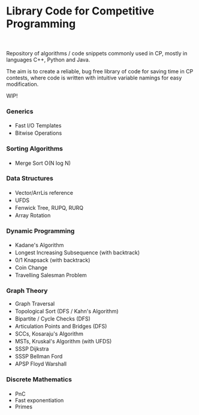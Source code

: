 # Library Code for Competitive Programming <br /> <img  src="https://img.shields.io/badge/C%2B%2B-11.3.0-purple"  height="17"  /> <img  src="https://img.shields.io/badge/Python-3.8.13-blue"  height="17"  /> <img  src="https://img.shields.io/badge/Java-11.0.19-orange"  height="17"  />
Repository of algorithms / code snippets commonly used in CP, mostly in languages C++, Python and Java.

The aim is to create a reliable, bug free library of code for saving time in CP contests, where code is written with intuitive variable namings for easy modification.

WIP!


### Generics
- Fast I/O Templates  <a href="CPP/fast-template.cpp"><img  src="https://img.shields.io/badge/c%2B%2B-purple"  height="17"  /></a> <a href="PY/fastio.py"><img  src="https://img.shields.io/badge/python-blue"  height="17"  /></a>
 <a href="JAVA/io_reference.java"><img  src="https://img.shields.io/badge/java-orange"  height="17"  /></a>
- Bitwise Operations <a href="CPP/bitwise-reference.cpp"><img  src="https://img.shields.io/badge/c%2B%2B-purple"  height="17"  /></a>

### Sorting Algorithms
- Merge Sort O(N log N)  <a href="PY/mergesort.py"><img  src="https://img.shields.io/badge/python-blue"  height="17"  /></a> <a href="JAVA/MergeSort.java"><img  src="https://img.shields.io/badge/java-orange"  height="17"  /></a>

### Data Structures
- Vector/ArrLis reference <a href="CPP/vector-tuple-sort.cpp"><img  src="https://img.shields.io/badge/c%2B%2B-purple"  height="17"  /></a> <a href="JAVA/basic_ds_reference.java"><img  src="https://img.shields.io/badge/java-orange"  height="17"  /></a>
- UFDS <a href="CPP/ufds.cpp"><img  src="https://img.shields.io/badge/c%2B%2B-purple"  height="17"  /></a> <a href="PY/ufds.py"><img  src="https://img.shields.io/badge/python-blue"  height="17"  /></a> <a href="JAVA/ufds.java"><img  src="https://img.shields.io/badge/java-orange"  height="17"  /></a>
- Fenwick Tree, RUPQ, RURQ <a href="CPP/fenwicktree.cpp"><img  src="https://img.shields.io/badge/c%2B%2B-purple"  height="17"  /></a>
- Array Rotation  <a href="PY/arrayrotation.py"><img  src="https://img.shields.io/badge/python-blue"  height="17"  /></a>

### Dynamic Programming
- Kadane's Algorithm <a href="CPP/kadane.cpp"><img  src="https://img.shields.io/badge/c%2B%2B-purple"  height="17"  /></a> <a href="PY/kadane.py"><img  src="https://img.shields.io/badge/python-blue"  height="17"  /></a>
- Longest Increasing Subsequence (with backtrack) <a href="CPP/LIS.cpp"><img  src="https://img.shields.io/badge/c%2B%2B-purple"  height="17"  /></a> <a href="PY/LIS.py"><img  src="https://img.shields.io/badge/python-blue"  height="17"  /></a>
- 0/1 Knapsack (with backtrack) <a href="CPP/knapsack.cpp"><img  src="https://img.shields.io/badge/c%2B%2B-purple"  height="17"  /></a> <a href="PY/lru_knapsack.py"><img  src="https://img.shields.io/badge/python-blue"  height="17"  /></a>
- Coin Change <a href="CPP/coinchange.cpp"><img  src="https://img.shields.io/badge/c%2B%2B-purple"  height="17"  /></a> <a href="PY/coinchange.py"><img  src="https://img.shields.io/badge/python-blue"  height="17"  /></a>
- Travelling Salesman Problem <a href="CPP/tsp.cpp"><img  src="https://img.shields.io/badge/c%2B%2B-purple"  height="17"  /></a> <a href="PY/tsp.py"><img  src="https://img.shields.io/badge/python-blue"  height="17"  /></a>

### Graph Theory
 - Graph Traversal
 - Topological Sort (DFS / Kahn's Algorithm) <a href="CPP/toposort.cpp"><img  src="https://img.shields.io/badge/c%2B%2B-purple"  height="17"  /></a>
 - Bipartite / Cycle Checks (DFS) <a href="CPP/bipartite_cycle.cpp"><img  src="https://img.shields.io/badge/c%2B%2B-purple"  height="17"  /></a>
 - Articulation Points and Bridges (DFS) <a href="CPP/apnb.cpp"><img  src="https://img.shields.io/badge/c%2B%2B-purple"  height="17"  /></a>
- SCCs, Kosaraju's Algorithm <a href="CPP/kosaraju.cpp"><img  src="https://img.shields.io/badge/c%2B%2B-purple"  height="17"  /></a> <a href="PY/kosaraju.py"><img  src="https://img.shields.io/badge/python-blue"  height="17"  /></a>
- MSTs, Kruskal's Algorithm (with UFDS) <a href="CPP/kruskal.cpp"><img  src="https://img.shields.io/badge/c%2B%2B-purple"  height="17"  /></a>
- SSSP Dijkstra <a href="CPP/dijkstra.cpp"><img  src="https://img.shields.io/badge/c%2B%2B-purple"  height="17"  /></a> <a href="PY/dijkstra.py"><img  src="https://img.shields.io/badge/python-blue"  height="17"  /></a>
- SSSP Bellman Ford <a href="CPP/bellman.cpp"><img  src="https://img.shields.io/badge/c%2B%2B-purple"  height="17"  /></a> <a href="PY/bellman.py"><img  src="https://img.shields.io/badge/python-blue"  height="17"  /></a>
- APSP Floyd Warshall <a href="CPP/floyd.cpp"><img  src="https://img.shields.io/badge/c%2B%2B-purple"  height="17"  /></a> <a href="PY/floyd.py"><img  src="https://img.shields.io/badge/python-blue"  height="17"  /></a>

### Discrete Mathematics
- PnC <a href="CPP/pnc.cpp"><img  src="https://img.shields.io/badge/c%2B%2B-purple"  height="17"  /></a>
- Fast exponentiation
- Primes
